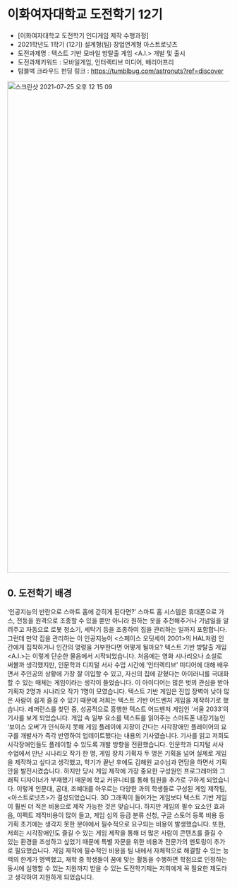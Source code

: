 # 이화여자대학교 도전학기 12기
- [이화여자대학교 도전학기 인디게임 제작 수행과정] 
- 2021학년도 1학기 (12기) 설계형(팀) 창업연계형 아스트로넛츠
- 도전과제명 : 텍스트 기반 모바일 방탈출 게임 <A.I.> 개발 및 출시  
- 도전과제키워드 : 모바일게임, 인터렉티브 미디어, 배리어프리
- 텀블벅 크라우드 펀딩 링크 : https://tumblbug.com/astronuts?ref=discover
<img width="1112" alt="스크린샷 2021-07-25 오후 12 15 09" src="https://user-images.githubusercontent.com/69496570/126886517-15b05c1f-a989-4bc5-9678-174bc7fadc4d.png">

## 0. 도전학기 배경
‘인공지능의 반란으로 스마트 홈에 갇히게 된다면?’ 스마트 홈 시스템은 휴대폰으로 가스, 전등을 원격으로 조종할 수 있을 뿐만 아니라 원하는 옷을 추천해주거나 기념일을 알려주고 자동으로 로봇 청소기, 세탁기 등을 조종하여 집을 관리하는 일까지 포함합니다. 그런데 만약 집을 관리하는 이 인공지능이 <스페이스 오딧세이 2001>의 HAL처럼 인간에게 집착하거나 인간의 명령을 거부한다면 어떻게 될까요? 텍스트 기반 방탈출 게임 <A.I.>는 이렇게 단순한 물음에서 시작되었습니다.
  처음에는 영화 시나리오나 소설로 써볼까 생각했지만, 인문학과 디지털 서사 수업 시간에 ‘인터렉티브’ 미디어에 대해 배우면서 주인공의 상황에 가장 잘 이입할 수 있고, 자신의 집에 갇혔다는 아이러니를 극대화할 수 있는 매체는 게임이라는 생각이 들었습니다. 이 아이디어는 많은 벗의 관심을 받아 기획자 2명과 시나리오 작가 1명이 모였습니다.
  텍스트 기반 게임은 진입 장벽이 낮아 많은 사람이 쉽게 즐길 수 있기 때문에 저희는 텍스트 기반 어드벤처 게임을 제작하기로 했습니다. 레퍼런스를 찾던 중, 성공적으로 흥행한 텍스트 어드벤처 게임인 ‘서울 2033’의 기사를 보게 되었습니다. 게임 속 일부 요소를 텍스트를 읽어주는 스마트폰 내장기능인 ‘보이스 오버’가 인식하지 못해 게임 플레이에 지장이 간다는 시각장애인 플레이어의 요구를 개발사가 즉각 반영하여 업데이트했다는 내용의 기사였습니다. 기사를 읽고 저희도 시각장애인들도 플레이할 수 있도록 개발 방향을 전환했습니다. 
  인문학과 디지털 서사 수업에서 만난 시나리오 작가 한 명, 게임 장치 기획자 두 명은 기획을 넘어 실제로 게임을 제작하고 싶다고 생각했고, 학기가 끝난 후에도 김해원 교수님과 면담을 하면서 기획안을 발전시켰습니다. 하지만 당시 게임 제작에 가장 중요한 구성원인 프로그래머와 그래픽 디자이너가 부재했기 때문에 학교 커뮤니티를 통해 팀원을 추가로 구하게 되었습니다. 이렇게 인문대, 공대, 조예대를 아우르는 다양한 과의 학생들로 구성된 게임 제작팀, <아스트로넛츠>가 결성되었습니다. 
  3D 그래픽이 들어가는 게임보다 텍스트 기반 게임이 훨씬 더 적은 비용으로 제작 가능한 것은 맞습니다. 하지만 게임의 필수 요소인 효과음, 이펙트 제작비용이 많이 들고, 게임 심의 등급 분류 신청, 구글 스토어 등록 비용 등 기획 초기에는 생각지 못한 분야에서 필수적으로 요구되는 비용이 발생했습니다. 또한, 저희는 시각장애인도 즐길 수 있는 게임 제작을 통해 더 많은 사람이 콘텐츠를 즐길 수 있는 환경을 조성하고 싶었기 때문에 특별 자문을 위한 비용과 전문가의 멘토링이 추가로 필요했습니다. 게임 제작에 필수적인 비용을 팀 내에서 자체적으로 해결할 수 있는 능력의 한계가 명백했고, 재학 중 학생들이 꿈에 맞는 활동을 수행하면 학점으로 인정하는 동시에 실행할 수 있는 지원까지 받을 수 있는 도전학기제는 저희에게 꼭 필요한 제도라고 생각하여 지원하게 되었습니다. 


